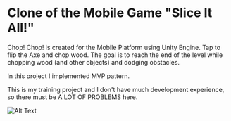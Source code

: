 # Clone of the Mobile Game "Slice It All!"
Chop! Chop! is created for the Mobile Platform using Unity Engine. Tap to flip the Axe and chop wood. The goal is to reach the end of the level while chopping wood (and other objects) and dodging obstacles.

In this project I implemented MVP pattern.

This is my training project and I don't have much development experience, so there must be A LOT OF PROBLEMS here.

![Alt Text](Assets/Demonstration/GifCreative.gif)

